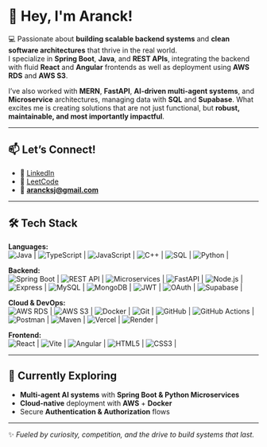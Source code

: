 # 👋 Hey, I'm Aranck!  

💻 Passionate about **building scalable backend systems** and **clean software architectures** that thrive in the real world.  
I specialize in **Spring Boot**, **Java**, and **REST APIs**, integrating the backend with fluid **React** and **Angular** frontends
as well as deployment using **AWS RDS** and **AWS S3**.  

I’ve also worked with **MERN**, **FastAPI**, **AI-driven multi-agent systems**, and **Microservice** architectures, managing data with 
**SQL** and **Supabase**.
What excites me is creating solutions that are not just functional, but **robust, maintainable, and most importantly impactful**.  

---
## 📫 Let’s Connect!  
- 🔗 [LinkedIn](https://www.linkedin.com/in/aranck)  
- 🧩 [LeetCode](https://leetcode.com/u/arancksj_lc2005/)  
- 📧 **arancksj@gmail.com**  
---
## 🛠️ Tech Stack  

**Languages:**  
![Java](https://img.shields.io/badge/Java-%23ED8B00.svg?style=for-the-badge&logo=openjdk&logoColor=white) | 
![TypeScript](https://img.shields.io/badge/TypeScript-%233178C6.svg?style=for-the-badge&logo=typescript&logoColor=white) | 
![JavaScript](https://img.shields.io/badge/JavaScript-ES6%2B-F7DF1E?style=for-the-badge&logo=javascript&logoColor=black) | 
![C++](https://img.shields.io/badge/C++-%2300599C.svg?style=for-the-badge&logo=cplusplus&logoColor=white) | 
![SQL](https://img.shields.io/badge/SQL-%2300758F.svg?style=for-the-badge&logo=postgresql&logoColor=white) | 
![Python](https://img.shields.io/badge/Python-%233776AB.svg?style=for-the-badge&logo=python&logoColor=white) |

**Backend:**  
![Spring Boot](https://img.shields.io/badge/Spring%20Boot-%236DB33F.svg?style=for-the-badge&logo=springboot&logoColor=white) | 
![REST API](https://img.shields.io/badge/REST%20APIs-%23007396.svg?style=for-the-badge&logo=postman&logoColor=white) |
![Microservices](https://img.shields.io/badge/Microservices-%23FF6C37.svg?style=for-the-badge&logo=microgenetics&logoColor=white) |
![FastAPI](https://img.shields.io/badge/FastAPI-%23009688.svg?style=for-the-badge&logo=fastapi&logoColor=white) | 
![Node.js](https://img.shields.io/badge/Node.js-%23339933.svg?style=for-the-badge&logo=node.js&logoColor=white) | 
![Express](https://img.shields.io/badge/Express-%23000000.svg?style=for-the-badge&logo=express&logoColor=white) | 
![MySQL](https://img.shields.io/badge/MySQL-%234479A1.svg?style=for-the-badge&logo=mysql&logoColor=white) | 
![MongoDB](https://img.shields.io/badge/MongoDB-%2347A248.svg?style=for-the-badge&logo=mongodb&logoColor=white) |
![JWT](https://img.shields.io/badge/JWT-black?style=for-the-badge&logo=JSON%20web%20tokens) | 
![OAuth](https://img.shields.io/badge/OAuth-3D8DB0?style=for-the-badge&logo=auth0&logoColor=white) | 
![Supabase](https://img.shields.io/badge/Supabase-3ECF8E?style=for-the-badge&logo=supabase&logoColor=white) |  

**Cloud & DevOps:**  
![AWS RDS](https://img.shields.io/badge/AWS%20RDS-527FFF?style=for-the-badge&logo=amazonrds&logoColor=white) |
![AWS S3](https://img.shields.io/badge/AWS%20S3-569A31?style=for-the-badge&logo=amazons3&logoColor=white) |
![Docker](https://img.shields.io/badge/Docker-%232496ED.svg?style=for-the-badge&logo=docker&logoColor=white) | 
![Git](https://img.shields.io/badge/Git-%23F05033.svg?style=for-the-badge&logo=git&logoColor=white) | 
![GitHub](https://img.shields.io/badge/GitHub-%23181717.svg?style=for-the-badge&logo=github&logoColor=white) | 
![GitHub Actions](https://img.shields.io/badge/GitHub%20Actions-%232088FF.svg?style=for-the-badge&logo=githubactions&logoColor=white) | 
![Postman](https://img.shields.io/badge/Postman-%23FF6C37.svg?style=for-the-badge&logo=postman&logoColor=white) | 
![Maven](https://img.shields.io/badge/Maven-C71A36?style=for-the-badge&logo=apachemaven&logoColor=white) | 
![Vercel](https://img.shields.io/badge/Vercel-%23000000.svg?style=for-the-badge&logo=vercel&logoColor=white) | 
![Render](https://img.shields.io/badge/Render-46E3B7?style=for-the-badge&logo=render&logoColor=black) |

**Frontend:**  
![React](https://img.shields.io/badge/React-%2361DAFB.svg?style=for-the-badge&logo=react&logoColor=black) | 
![Vite](https://img.shields.io/badge/Vite-%23646CFF.svg?style=for-the-badge&logo=vite&logoColor=white) | 
![Angular](https://img.shields.io/badge/Angular-%23DD0031.svg?style=for-the-badge&logo=angular&logoColor=white) | 
![HTML5](https://img.shields.io/badge/HTML5-%23E34F26.svg?style=for-the-badge&logo=html5&logoColor=white) | 
![CSS3](https://img.shields.io/badge/CSS3-%231572B6.svg?style=for-the-badge&logo=css3&logoColor=white) |

---
## 🚀 Currently Exploring  
- **Multi-agent AI systems** with **Spring Boot & Python Microservices**
- **Cloud-native** deployment with **AWS** + **Docker**  
- Secure **Authentication & Authorization** flows  
---
✨ *Fueled by curiosity, competition, and the drive to build systems that last.*  
